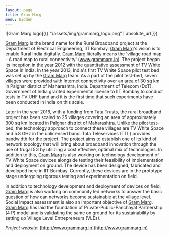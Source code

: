```yaml
---
layout: page
title: Gram Marg
menu: hidden
---
```


![Gram Marg logo]({{ "/assets/img/grammarg_logo.png" | absolute_url }})

[Gram Marg] is the brand name for the Rural Broadband project at the Department of Electrical Engineering, IIT Bombay. [Gram Marg]'s vision is to enable Rural India digitally. [Gram Marg] literally means the 'village road map - A road map to rural connectivity' (www.grammarg.in). The project began its inception in the year 2012 with the quantitative assessment of TV White Space in India. In the year 2013, India's first TV White Space pilot test bed was set up by the [Gram Marg] team. As a part of the pilot test-bed, seven villages were provided with Internet connectivity over an area of 30 sq km in  Palghar district of Maharashtra, India. Department of Telecom (DoT), Government of India granted experimental license to IIT Bombay to conduct tests in TV UHF band and it is the first time that such experiments have been conducted in India on this scale.

Later in the year 2016, with a funding from Tata Trusts, the rural broadband project has been scaled to 25 villages covering an area of approximately 300 sq km located in Palghar district of Maharashtra. Unlike the pilot test-bed, the technology approach to connect these villages are TV White Space and 5.8 GHz in the unlicensed band. Tata Teleservices (TTL) provides bandwidth for the project. The project aims to establish one of its kind of network topology that will bring about broadband innovation through the use of frugal 5G by utilizing a cost effective, optimal mix of technologies. In addition to this, [Gram Marg] is also working on technology development of TV White Space devices alongside testing their feasibility of implementation and deployment on ground. The device has been designed, fabricated and developed here in IIT Bombay. Currently, these devices are in the prototype stage undergoing rigorous testing and experimentation on field.

In addition to technology development and deployment of devices on field, [Gram Marg] is also working on community led networks to answer the basic question of how can networks become sustainable at the village level. Social impact assessment is also an important objective of [Gram Marg]. [Gram Marg] has laid the foundation of Private-Public-Panchayat Partnership (4 P) model and is validating the same on ground for its sustainability by setting up Village Level Entrepreneurs (VLEs).

*Project website*: [http://www.grammarg.in](http://www.grammarg.in)

[Gram Marg]: http://www.grammarg.in
